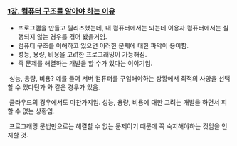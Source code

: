 ### [1강. 컴퓨터 구조를 알아야 하는 이유](https://www.youtube.com/watch?v=JqH7yCeu2Us)

- 프로그램을 만들고 릴리즈했는데, 내 컴퓨터에서는 되는데 이용자 컴퓨터에서는 실행되지 않는 경우를 겪어 봤을거임.
- 컴퓨터 구조를 이해하고 있으면 이러한 문제에 대한 파악이 용이함.
- 성능, 용량, 비용을 고려한 프로그래밍이 가능해짐.
- 즉 문제를 해결하는 개발을 할 수가 있다는 이야기임.

&nbsp;성능, 용량, 비용? 예를 들어 서버 컴퓨터를 구입해야하는 상황에서 최적의 사양을 선택할 수 있다던가 와 같은 경우가 있음.

&nbsp;클라우드의 경우에서도 마찬가지임. 성능, 용량, 비용에 대한 고려는 개발을 하면서 피할 수 없는 상황임.

&nbsp;프로그래밍 문법만으로는 해결할 수 없는 문제이기 때문에 꼭 숙지해야하는 것임을 인지할 것.
